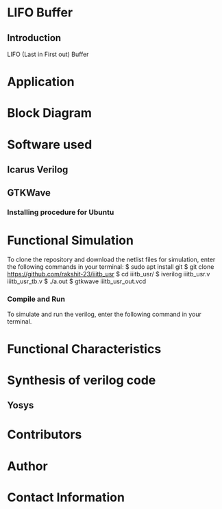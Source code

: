 # LIFO Buffer

## Introduction
LIFO (Last in First out) Buffer

# Application

# Block Diagram

# Software used
## Icarus Verilog

## GTKWave

### Installing procedure for Ubuntu

# Functional Simulation
To clone the repository and download the netlist files for simulation, enter the following commands in your terminal:
$ sudo apt install git
$ git clone https://github.com/rakshit-23/iiitb_usr
$ cd iiitb_usr/
$ iverilog iiitb_usr.v iiitb_usr_tb.v
$ ./a.out
$ gtkwave iiitb_usr_out.vcd

### Compile and Run
To simulate and run the verilog, enter the following command in your terminal.

# Functional Characteristics

# Synthesis of verilog code
## Yosys


# Contributors

# Author

# Contact Information
